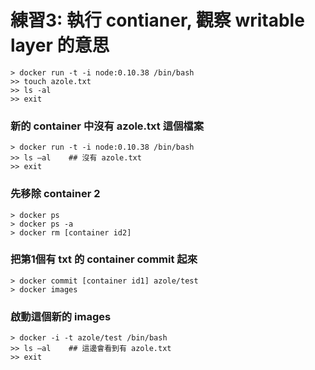 # 練習3: 執行 contianer, 觀察 writable layer 的意思
```
> docker run -t -i node:0.10.38 /bin/bash
>> touch azole.txt
>> ls -al
>> exit
```
### 新的 container 中沒有 azole.txt 這個檔案
```
> docker run -t -i node:0.10.38 /bin/bash
>> ls –al    ## 沒有 azole.txt
>> exit
```
### 先移除 container 2
```
> docker ps 
> docker ps -a
> docker rm [container id2]
```
### 把第1個有 txt 的 container commit 起來
```
> docker commit [container id1] azole/test
> docker images
```
### 啟動這個新的 images
```
> docker -i -t azole/test /bin/bash
>> ls –al    ## 這邊會看到有 azole.txt
>> exit 
```